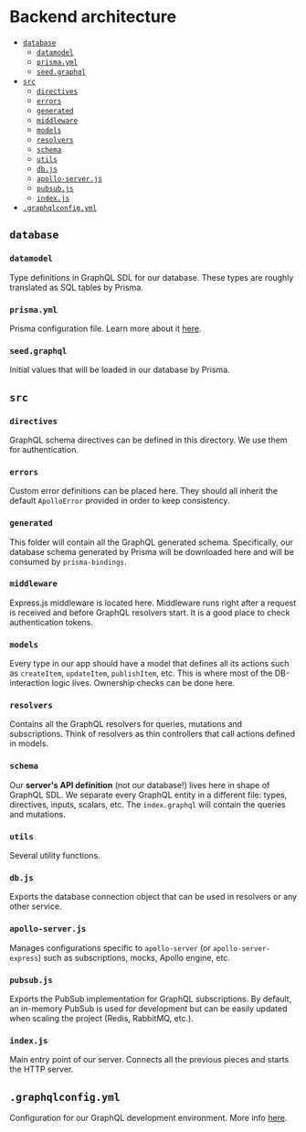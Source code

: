 # Backend architecture

- [`database`](#database)
  - [`datamodel`](#datamodel)
  - [`prisma.yml`](#prisma-yml)
  - [`seed.graphql`](#seed-graphql)
- [`src`](#src)
  - [`directives`](#directives)
  - [`errors`](#errors)
  - [`generated`](#generated)
  - [`middleware`](#middleware)
  - [`models`](#models)
  - [`resolvers`](#resolvers)
  - [`schema`](#appconfigjs)
  - [`utils`](#utils)
  - [`db.js`](#db.js)
  - [`apollo-server.js`](#apollo-server.js)
  - [`pubsub.js`](#pubsub.js)
  - [`index.js`](#index.js)
- [`.graphqlconfig.yml`](#graphqlconfig.yml)

## `database`

### `datamodel`

Type definitions in GraphQL SDL for our database. These types are roughly translated as SQL tables by Prisma.

### `prisma.yml`

Prisma configuration file. Learn more about it [here](https://www.prisma.io/docs/reference/service-configuration/prisma.yml/overview-and-example-foatho8aip).

### `seed.graphql`

Initial values that will be loaded in our database by Prisma.

## `src`

### `directives`

GraphQL schema directives can be defined in this directory. We use them for authentication.

### `errors`

Custom error definitions can be placed here. They should all inherit the default `ApolloError` provided in order to keep consistency.

### `generated`

This folder will contain all the GraphQL generated schema. Specifically, our database schema generated by Prisma will be downloaded here and will be consumed by `prisma-bindings`.

### `middleware`

Express.js middleware is located here. Middleware runs right after a request is received and before GraphQL resolvers start. It is a good place to check authentication tokens.

### `models`

Every type in our app should have a model that defines all its actions such as `createItem`, `updateItem`, `publishItem`, etc. This is where most of the DB-interaction logic lives. Ownership checks can be done here.

### `resolvers`

Contains all the GraphQL resolvers for queries, mutations and subscriptions. Think of resolvers as thin controllers that call actions defined in models.

### `schema`

Our **server's API definition** (not our database!) lives here in shape of GraphQL SDL. We separate every GraphQL entity in a different file: types, directives, inputs, scalars, etc. The `index.graphql` will contain the queries and mutations.

### `utils`

Several utility functions.

### `db.js`

Exports the database connection object that can be used in resolvers or any other service.

### `apollo-server.js`

Manages configurations specific to `apollo-server` (or `apollo-server-express`) such as subscriptions, mocks, Apollo engine, etc.

### `pubsub.js`

Exports the PubSub implementation for GraphQL subscriptions. By default, an in-memory PubSub is used for development but can be easily updated when scaling the project (Redis, RabbitMQ, etc.).

### `index.js`

Main entry point of our server. Connects all the previous pieces and starts the HTTP server.

## `.graphqlconfig.yml`

Configuration for our GraphQL development environment. More info [here](https://github.com/prismagraphql/graphql-config).

